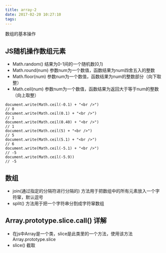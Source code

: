 ```yaml
---
title: array-2
date: 2017-02-20 10:27:10
tags:
---
```


数组的基本操作

## JS随机操作数组元素

* Math.random() 结果为0-1间的一个随机数[0,1)
* Math.round(num) 参数num为一个数值，函数结果为num四舍五入的整数
* Math.floor(num) 参数num为一个数值，函数结果为num的整数部分（向下取整）
* Math.ceil(num) 参数num为一个数值，函数结果为返回大于等于num的整数（向上取整）

```
document.write(Math.ceil(-0.1) + "<br />")
// 0
document.write(Math.ceil(0.1) + "<br />")
// 1
document.write(Math.ceil(0.40) + "<br />")
// 1
document.write(Math.ceil(5) + "<br />")
// 5
document.write(Math.ceil(5.1) + "<br />")
// 6
document.write(Math.ceil(-5.1) + "<br />")
// -5
document.write(Math.ceil(-5.9))
// -5
```

## 数组

* join(通过指定的分隔符进行分隔的) 方法用于把数组中的所有元素放入一个字符窜，默认逗号
* split() 方法用于把一个字符串分割成字符窜数组

## Array.prototype.slice.call() 详解

* 在js中Array是一个类，slice是此类里的一个方法，使用该方法Array.prototype.slice
* slice() 截取







